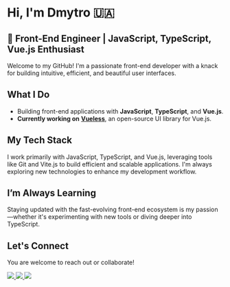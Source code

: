 # Hi, I'm Dmytro 🇺🇦

## 🚀 Front-End Engineer | JavaScript, TypeScript, Vue.js Enthusiast

Welcome to my GitHub! I'm a passionate front-end developer with a knack for building intuitive, efficient, and beautiful user interfaces.

## What I Do
- Building front-end applications with **JavaScript**, **TypeScript**, and **Vue.js**.
- **Currently working on** **[Vueless](#)**, an open-source UI library for Vue.js.

## My Tech Stack
I work primarily with JavaScript, TypeScript, and Vue.js, leveraging tools like Git and Vite.js to build efficient and scalable applications. I'm always exploring new technologies to enhance my development workflow.

## I’m Always Learning
Staying updated with the fast-evolving front-end ecosystem is my passion—whether it's experimenting with new tools or diving deeper into TypeScript.

## Let's Connect
You are welcome to reach out or collaborate!

<a href="https://t.me/+380636045081">
  <img src="https://img.shields.io/badge/Telegram-2CA5E0?style=for-the-badge&logo=telegram&logoColor=white" />
</a>
<a href="mailto:explicit1@tutanota.com">
  <img src="https://img.shields.io/badge/Tutanota-840010?style=for-the-badge&logo=Tutanota&logoColor=white" />
</a>
<a href="https://www.linkedin.com/in/dmytro-holdobin">
  <img src="https://img.shields.io/badge/LinkedIn-0077B5?style=for-the-badge&logo=linkedin&logoColor=white" />
</a>
